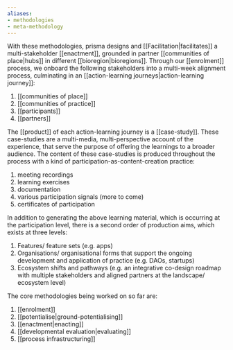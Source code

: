 ```yaml
---
aliases:
- methodologies
- meta-methodology
---
```


With these methodologies, prisma designs and [[Facilitation|facilitates]] a multi-stakeholder [[enactment]], grounded in partner [[communities of place|hubs]] in different [[bioregion|bioregions]]. Through our [[enrolment]] process, we onboard the following stakeholders into a multi-week alignment process, culminating in an [[action-learning journeys|action-learning journey]]:

1. [[communities of place]]
2. [[communities of practice]]
3. [[participants]]
4. [[partners]]

The [[product]] of each action-learning journey is a [[case-study]]. These case-studies are a multi-media, multi-perspective account of the experience, that serve the purpose of offering the learnings to a broader audience. The content of these case-studies is produced throughout the process with a kind of participation-as-content-creation practice:

1. meeting recordings
2. learning exercises
3. documentation
4. various participation signals (more to come)
5. certificates of participation

In addition to generating the above learning material, which is occurring at the participation level, there is a second order of production aims, which exists at three levels:

1. Features/ feature sets (e.g. apps)
2. Organisations/ organisational forms that support the ongoing development and application of practice (e.g. DAOs, startups)
3. Ecosystem shifts and pathways (e.g. an integrative co-design roadmap with multiple stakeholders and aligned partners at the landscape/ ecosystem level)

The core methodologies being worked on so far are:
1. [[enrolment]]
2. [[potentialise|ground-potentialising]]
3. [[enactment|enacting]]
4. [[developmental evaluation|evaluating]]
5. [[process infrastructuring]]
